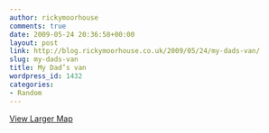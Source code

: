 ```yaml
---
author: rickymoorhouse
comments: true
date: 2009-05-24 20:36:58+00:00
layout: post
link: http://blog.rickymoorhouse.co.uk/2009/05/24/my-dads-van/
slug: my-dads-van
title: My Dad’s van
wordpress_id: 1432
categories:
- Random
---
```


  
[View Larger Map](http://maps.google.co.uk/maps?cbp=12,271.52,,1,9.3&cbll=52.914723,-1.20839&ll=52.914723,-1.20839&layer=c)
